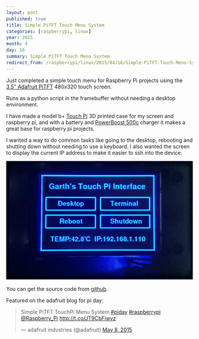 ```yaml
---
layout: post
published: true
title: Simple PiTFT Touch Menu System
categories: [raspberrypi, linux]
year: 2015
month: 4
day: 16
summary: Simple PiTFT Touch Menu System
redirect_from: /raspberrypi/linux/2015/04/16/Simple-PiTFT-Touch-Menu-System/
---
```


Just completed a simple touch menu for Raspberry Pi projects using the [3.5" Adafruit PiTFT](http://www.adafruit.com/products/2097) 480x320 touch screen.

Runs as a python script in the framebuffer without needing a desktop environment.

I have made a model b+ [Touch Pi](https://learn.adafruit.com/touch-pi-portable-raspberry-pi) 3D printed case for my screen and raspberry pi, and with a battery and [PowerBoost 500c](https://www.adafruit.com/product/1944) charger it makes a great base for raspberry pi projects.

I wanted a way to do common tasks like going to the desktop, rebooting and shutting down without needing to use a keyboard.  I also wanted the screen to display the current IP address to make it easier to ssh into the device.

<img src="/assets/img/touchpi/menu_touchpi_2.jpg" alt="Touch Pi Menu" class="img-responsive img-rounded" />

You can get the source code from [github](https://github.com/garthvh/pitftmenu).

Featured on the adafruit blog for pi day:
<div class="row">
	<div class="col-sm-8 col-sm-offset-2">
		<blockquote class="twitter-tweet" lang="en">
			<p lang="ht" dir="ltr">Simple PiTFT TouchPi Menu System <a href="https://twitter.com/hashtag/piday?src=hash">#piday</a> <a href="https://twitter.com/hashtag/raspberrypi?src=hash">#raspberrypi</a> <a href="https://twitter.com/Raspberry_Pi">@Raspberry_Pi</a> <a href="http://t.co/JT9CbFiwvz">http://t.co/JT9CbFiwvz</a></p>&mdash; adafruit industries (@adafruit) <a href="https://twitter.com/adafruit/status/596675973615071232">May 8, 2015</a></blockquote>
		<script async src="//platform.twitter.com/widgets.js" charset="utf-8"></script>
	</div>
</div>
